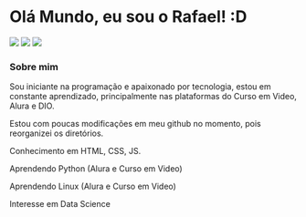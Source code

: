 # Olá Mundo, eu sou o Rafael! :D

  <div>
  <a href = "mailto: rafaelfloressilveira2@gmail.com"><img src="https://img.shields.io/badge/-Gmail-%23EA4335?style=for-the-badge&logo=gmail&logoColor=white" target="_blank"></a>
  <a href="https://www.linkedin.com/in/rafaelfloressilveira" target="_blank"><img src="https://img.shields.io/badge/-LinkedIn-%230077B5?style=for-the-badge&logo=linkedin&logoColor=white" target="_blank"></a>
  <a href="https://instagram.com/rafaelflores10" target="_blank"><img src="https://img.shields.io/badge/-Instagram-%23E4405F?style=for-the-badge&logo=instagram&logoColor=white" target="_blank"></a>
</div>


### Sobre mim
Sou iniciante na programação e apaixonado por tecnologia, estou em constante aprendizado, principalmente nas plataformas do Curso em Video, Alura e DIO.

Estou com poucas modificações em meu github no momento, pois reorganizei os diretórios.

Conhecimento em HTML, CSS, JS.

Aprendendo Python (Alura e Curso em Video)

Aprendendo Linux (Alura e Curso em Video)


Interesse em Data Science
